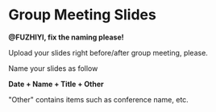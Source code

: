 # Group Meeting Slides

**@FUZHIYI, fix the naming please!**

Upload your slides right before/after group meeting, please.

Name your slides as follow

**Date + Name + Title + Other**

"Other" contains items such as conference name, etc.
